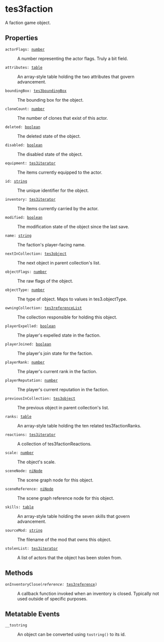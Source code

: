 # tes3faction

A faction game object.

## Properties

<dl class="describe">
<dt><code class="descname">actorFlags: <a href="https://mwse.readthedocs.io/en/latest/lua/type/number.html">number</a></code></dt>
<dd>

A number representing the actor flags. Truly a bit field.

</dd>
<dt><code class="descname">attributes: <a href="https://mwse.readthedocs.io/en/latest/lua/type/table.html">table</a></code></dt>
<dd>

An array-style table holding the two attributes that govern advancement.

</dd>
<dt><code class="descname">boundingBox: <a href="https://mwse.readthedocs.io/en/latest/lua/type/tes3boundingBox.html">tes3boundingBox</a></code></dt>
<dd>

The bounding box for the object.

</dd>
<dt><code class="descname">cloneCount: <a href="https://mwse.readthedocs.io/en/latest/lua/type/number.html">number</a></code></dt>
<dd>

The number of clones that exist of this actor.

</dd>
<dt><code class="descname">deleted: <a href="https://mwse.readthedocs.io/en/latest/lua/type/boolean.html">boolean</a></code></dt>
<dd>

The deleted state of the object.

</dd>
<dt><code class="descname">disabled: <a href="https://mwse.readthedocs.io/en/latest/lua/type/boolean.html">boolean</a></code></dt>
<dd>

The disabled state of the object.

</dd>
<dt><code class="descname">equipment: <a href="https://mwse.readthedocs.io/en/latest/lua/type/tes3iterator.html">tes3iterator</a></code></dt>
<dd>

The items currently equipped to the actor.

</dd>
<dt><code class="descname">id: <a href="https://mwse.readthedocs.io/en/latest/lua/type/string.html">string</a></code></dt>
<dd>

The unique identifier for the object.

</dd>
<dt><code class="descname">inventory: <a href="https://mwse.readthedocs.io/en/latest/lua/type/tes3iterator.html">tes3iterator</a></code></dt>
<dd>

The items currently carried by the actor.

</dd>
<dt><code class="descname">modified: <a href="https://mwse.readthedocs.io/en/latest/lua/type/boolean.html">boolean</a></code></dt>
<dd>

The modification state of the object since the last save.

</dd>
<dt><code class="descname">name: <a href="https://mwse.readthedocs.io/en/latest/lua/type/string.html">string</a></code></dt>
<dd>

The faction's player-facing name.

</dd>
<dt><code class="descname">nextInCollection: <a href="https://mwse.readthedocs.io/en/latest/lua/type/tes3object.html">tes3object</a></code></dt>
<dd>

The next object in parent collection's list.

</dd>
<dt><code class="descname">objectFlags: <a href="https://mwse.readthedocs.io/en/latest/lua/type/number.html">number</a></code></dt>
<dd>

The raw flags of the object.

</dd>
<dt><code class="descname">objectType: <a href="https://mwse.readthedocs.io/en/latest/lua/type/number.html">number</a></code></dt>
<dd>

The type of object. Maps to values in tes3.objectType.

</dd>
<dt><code class="descname">owningCollection: <a href="https://mwse.readthedocs.io/en/latest/lua/type/tes3referenceList.html">tes3referenceList</a></code></dt>
<dd>

The collection responsible for holding this object.

</dd>
<dt><code class="descname">playerExpelled: <a href="https://mwse.readthedocs.io/en/latest/lua/type/boolean.html">boolean</a></code></dt>
<dd>

The player's expelled state in the faction.

</dd>
<dt><code class="descname">playerJoined: <a href="https://mwse.readthedocs.io/en/latest/lua/type/boolean.html">boolean</a></code></dt>
<dd>

The player's join state for the faction.

</dd>
<dt><code class="descname">playerRank: <a href="https://mwse.readthedocs.io/en/latest/lua/type/number.html">number</a></code></dt>
<dd>

The player's current rank in the faction.

</dd>
<dt><code class="descname">playerReputation: <a href="https://mwse.readthedocs.io/en/latest/lua/type/number.html">number</a></code></dt>
<dd>

The player's current reputation in the faction.

</dd>
<dt><code class="descname">previousInCollection: <a href="https://mwse.readthedocs.io/en/latest/lua/type/tes3object.html">tes3object</a></code></dt>
<dd>

The previous object in parent collection's list.

</dd>
<dt><code class="descname">ranks: <a href="https://mwse.readthedocs.io/en/latest/lua/type/table.html">table</a></code></dt>
<dd>

An array-style table holding the ten related tes3factionRanks.

</dd>
<dt><code class="descname">reactions: <a href="https://mwse.readthedocs.io/en/latest/lua/type/tes3iterator.html">tes3iterator</a></code></dt>
<dd>

A collection of tes3factionReactions.

</dd>
<dt><code class="descname">scale: <a href="https://mwse.readthedocs.io/en/latest/lua/type/number.html">number</a></code></dt>
<dd>

The object's scale.

</dd>
<dt><code class="descname">sceneNode: <a href="https://mwse.readthedocs.io/en/latest/lua/type/niNode.html">niNode</a></code></dt>
<dd>

The scene graph node for this object.

</dd>
<dt><code class="descname">sceneReference: <a href="https://mwse.readthedocs.io/en/latest/lua/type/niNode.html">niNode</a></code></dt>
<dd>

The scene graph reference node for this object.

</dd>
<dt><code class="descname">skills: <a href="https://mwse.readthedocs.io/en/latest/lua/type/table.html">table</a></code></dt>
<dd>

An array-style table holding the seven skills that govern advancement.

</dd>
<dt><code class="descname">sourceMod: <a href="https://mwse.readthedocs.io/en/latest/lua/type/string.html">string</a></code></dt>
<dd>

The filename of the mod that owns this object.

</dd>
<dt><code class="descname">stolenList: <a href="https://mwse.readthedocs.io/en/latest/lua/type/tes3iterator.html">tes3iterator</a></code></dt>
<dd>

A list of actors that the object has been stolen from.

</dd>
</dl>

## Methods

<dl class="describe">
<dt><code class="descname">onInventoryClose(<i>reference:</i> <a href="https://mwse.readthedocs.io/en/latest/lua/type/tes3reference.html">tes3reference</a>)</code></dt>
<dd>

A callback function invoked when an inventory is closed. Typically not used outside of specific purposes.

</dd>
</dl>

## Metatable Events

<dl class="describe">
<dt><code class="descname">__tostring</code></dt>
<dd>

An object can be converted using `tostring()` to its id.

</dd>
</dl>
